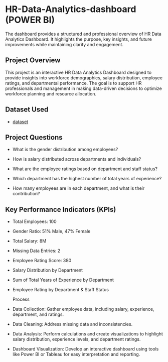 # HR-Data-Analytics-dashboard (POWER BI)
The dashboard provides a structured and professional overview of HR Data Analytics Dashboard. It highlights the purpose, key insights, and future improvements while maintaining clarity and engagement.

## Project Overview
This project is an interactive HR Data Analytics Dashboard designed to provide insights into workforce demographics, salary distribution, employee ratings, and departmental performance. The goal is to support HR professionals and management in making data-driven decisions to optimize workforce planning and resource allocation.

## Dataset Used
- <a href="https://github.com/Ovart-sam/HR-Data-Analytics-dashboard/blob/main/HR%20employee%20data.csv">dataset</a>

## Project Questions

- What is the gender distribution among employees?

- How is salary distributed across departments and individuals?

- What are the employee ratings based on department and staff status?

- Which department has the highest number of total years of experience?

- How many employees are in each department, and what is their contribution?

## Key Performance Indicators (KPIs)

- Total Employees: 100

- Gender Ratio: 51% Male, 47% Female

- Total Salary: 8M

- Missing Data Entries: 2

- Employee Rating Score: 380

- Salary Distribution by Department

- Sum of Total Years of Experience by Department

- Employee Rating by Department & Staff Status

  Process

- Data Collection: Gather employee data, including salary, experience, department, and ratings.

- Data Cleaning: Address missing data and inconsistencies.

- Data Analysis: Perform calculations and create visualizations to highlight salary distribution, experience levels, and department ratings.

- Dashboard Visualization: Develop an interactive dashboard using tools like Power BI or Tableau for easy interpretation and reporting.
